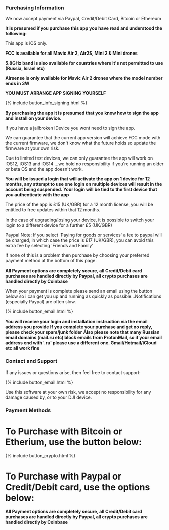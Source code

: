 ### Purchasing Information

We now accept payment via Paypal, Credit/Debit Card, Bitcoin or Ethereum

**It is presumed if you purchase this app you have read and understood the following:**

This app is iOS only.

**FCC is available for all Mavic Air 2, Air2S, Mini 2 & Mini drones**

**5.8GHz band is also available for countries where it's not permitted to use (Russia, Israel etc)**

**Airsense is only available for Mavic Air 2 drones where the model number ends in 3W**

**YOU MUST ARRANGE APP SIGNING YOURSELF**

{% include button_info_signing.html %}

**By purchasing the app it is presumed that you know how to sign the app and install on your device.**


If you have a jailbroken iDevice you wont need to sign the app.

We can guarantee that the current app version will achieve FCC mode with the current firmware, we don't know what the future holds so update the firmware at your own risk.

Due to limited test devices, we can only guarantee the app will work on iOS12, iOS13 and iOS14 ...we hold no responsibility if you're running an older or beta OS and the app doesn't work.

**You will be issued a login that will activate the app on 1 device for 12 months, any attempt to use one login on multiple devices will result in the account being suspended. Your login will be tied to the first device that you authenticate with the app**

The price of the app is £15 (UK/GBR) for a 12 month license, you will be entitled to free updates within that 12 months.

In the case of upgrading/losing your device, it is possible to switch your login to a different device for a further £5 (UK/GBR)

Paypal Note: If you select 'Paying for goods or services' a fee to paypal will be charged, in which case the price is £17 (UK/GBR), you can avoid this extra fee by selecting 'Friends and Family'

If none of this is a problem then purchase by choosing your preferred payment method at the bottom of this page.

**All Payment options are completely secure, all Credit/Debit card purchases are handled directly by Paypal, all crypto purchases are handled directly by Coinbase**

When your payment is complete please send an email using the button below so i can get you up and running as quickly as possible...Notifications (especially Paypal) are often slow.

{% include button_email.html %}

**You will receive your login and installation instruction via the email address you provide**
**If you complete your purchase and get no reply, please check your spam/junk folder**
**Also please note that many Russian email domains (mail.ru etc) block emails from ProtonMail, so if your email address end with '.ru' please use a different one. Gmail/Hotmail/iCloud etc all work fine**


### Contact and Support

If any issues or questions arise, then feel free to contact support:

{% include button_email.html %}

Use this software at your own risk, we accept no responsibility for any damage caused by, or to your DJI device.



### Payment Methods

# To Purchase with Bitcoin or Etherium, use the button below:

{% include button_crypto.html %}


# To Purchase with Paypal or Credit/Debit card, use the options below:

<div id="smart-button-container">
      <div style="text-align: center;">
        <div id="paypal-button-container"></div>
      </div>
    </div>
  <script src="https://www.paypal.com/sdk/js?client-id=sb&currency=GBP" data-sdk-integration-source="button-factory"></script>
  <script>
    function initPayPalButton() {
      paypal.Buttons({
        style: {
          shape: 'rect',
          color: 'blue',
          layout: 'vertical',
          label: 'paypal',
          
        },

        createOrder: function(data, actions) {
          return actions.order.create({
            purchase_units: [{"description":"Mod DJI Fly 12 Month License","amount":{"currency_code":"GBP","value":15}}]
          });
        },

        onApprove: function(data, actions) {
          return actions.order.capture().then(function(details) {
            alert('Transaction completed by ' + details.payer.name.given_name + '!');
          });
        },

        onError: function(err) {
          console.log(err);
        }
      }).render('#paypal-button-container');
    }
    initPayPalButton();
  </script>

  **All Payment options are completely secure, all Credit/Debit card purchases are handled directly by Paypal, all crypto purchases are handled directly by Coinbase**
